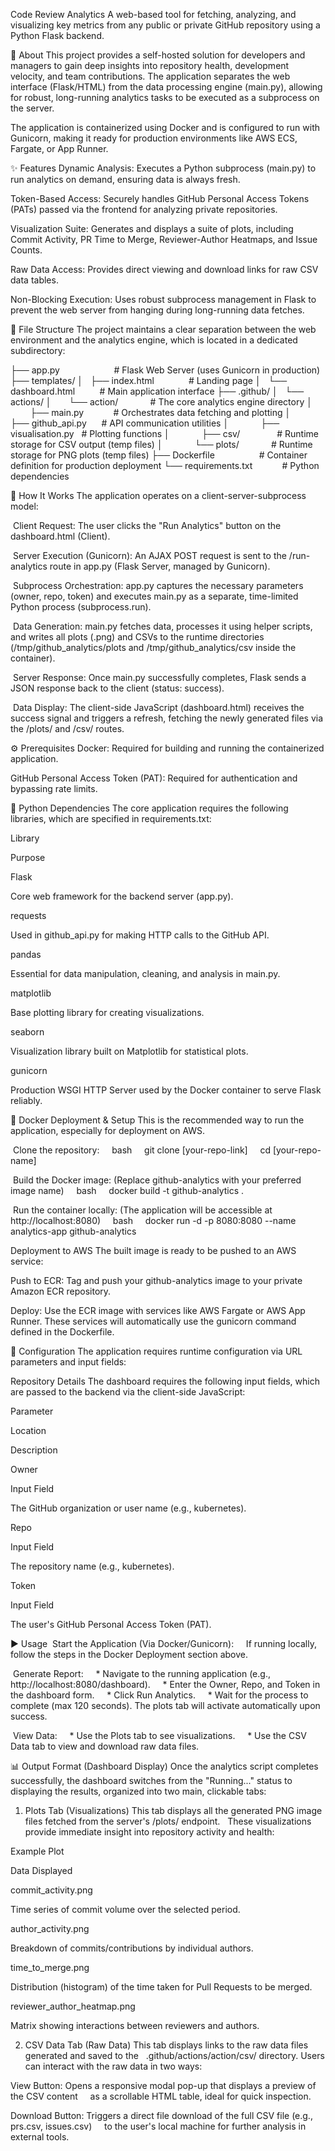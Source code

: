 Code Review Analytics
A web-based tool for fetching, analyzing, and visualizing key metrics from any public or private GitHub repository using a Python Flask backend.

🔎 About
This project provides a self-hosted solution for developers and managers to gain deep insights into repository health, development velocity, and team contributions. The application separates the web interface (Flask/HTML) from the data processing engine (main.py), allowing for robust, long-running analytics tasks to be executed as a subprocess on the server.

The application is containerized using Docker and is configured to run with Gunicorn, making it ready for production environments like AWS ECS, Fargate, or App Runner.

✨ Features
Dynamic Analysis: Executes a Python subprocess (main.py) to run analytics on demand, ensuring data is always fresh.

Token-Based Access: Securely handles GitHub Personal Access Tokens (PATs) passed via the frontend for analyzing private repositories.

Visualization Suite: Generates and displays a suite of plots, including Commit Activity, PR Time to Merge, Reviewer-Author Heatmaps, and Issue Counts.

Raw Data Access: Provides direct viewing and download links for raw CSV data tables.

Non-Blocking Execution: Uses robust subprocess management in Flask to prevent the web server from hanging during long-running data fetches.

📂 File Structure
The project maintains a clear separation between the web environment and the analytics engine, which is located in a dedicated subdirectory:

├── app.py                      # Flask Web Server (uses Gunicorn in production)
├── templates/
│   ├── index.html              # Landing page
│   └── dashboard.html          # Main application interface
├── .github/
│   └── actions/
│       └── action/             # The core analytics engine directory
│             ├── main.py            # Orchestrates data fetching and plotting
│             ├── github_api.py      # API communication utilities
│             ├── visualisation.py   # Plotting functions
│             ├── csv/               # Runtime storage for CSV output (temp files)
│             └── plots/             # Runtime storage for PNG plots (temp files)
├── Dockerfile                  # Container definition for production deployment
└── requirements.txt            # Python dependencies

🧠 How It Works
The application operates on a client-server-subprocess model:

 Client Request: The user clicks the "Run Analytics" button on the dashboard.html (Client).

 Server Execution (Gunicorn): An AJAX POST request is sent to the /run-analytics route in app.py (Flask Server, managed by Gunicorn).

 Subprocess Orchestration: app.py captures the necessary parameters (owner, repo, token) and executes main.py as a separate, time-limited Python process (subprocess.run).

 Data Generation: main.py fetches data, processes it using helper scripts, and writes all plots (.png) and CSVs to the runtime directories (/tmp/github_analytics/plots and /tmp/github_analytics/csv inside the container).

 Server Response: Once main.py successfully completes, Flask sends a JSON response back to the client (status: success).

 Data Display: The client-side JavaScript (dashboard.html) receives the success signal and triggers a refresh, fetching the newly generated files via the /plots/<filename> and /csv/<filename> routes.

⚙️ Prerequisites
Docker: Required for building and running the containerized application.

GitHub Personal Access Token (PAT): Required for authentication and bypassing rate limits.

🐍 Python Dependencies
The core application requires the following libraries, which are specified in requirements.txt:

Library

Purpose

Flask

Core web framework for the backend server (app.py).

requests

Used in github_api.py for making HTTP calls to the GitHub API.

pandas

Essential for data manipulation, cleaning, and analysis in main.py.

matplotlib

Base plotting library for creating visualizations.

seaborn

Visualization library built on Matplotlib for statistical plots.

gunicorn

Production WSGI HTTP Server used by the Docker container to serve Flask reliably.

🐳 Docker Deployment & Setup
This is the recommended way to run the application, especially for deployment on AWS.

 Clone the repository:
    bash     git clone [your-repo-link]     cd [your-repo-name]     

 Build the Docker image:
(Replace github-analytics with your preferred image name)
    bash     docker build -t github-analytics .     

 Run the container locally:
(The application will be accessible at http://localhost:8080)
    bash     docker run -d -p 8080:8080 --name analytics-app github-analytics     

Deployment to AWS
The built image is ready to be pushed to an AWS service:

Push to ECR: Tag and push your github-analytics image to your private Amazon ECR repository.

Deploy: Use the ECR image with services like AWS Fargate or AWS App Runner. These services will automatically use the gunicorn command defined in the Dockerfile.

🔑 Configuration
The application requires runtime configuration via URL parameters and input fields:

Repository Details
The dashboard requires the following input fields, which are passed to the backend via the client-side JavaScript:

Parameter

Location

Description

Owner

Input Field

The GitHub organization or user name (e.g., kubernetes).

Repo

Input Field

The repository name (e.g., kubernetes).

Token

Input Field

The user's GitHub Personal Access Token (PAT).

▶️ Usage
 Start the Application (Via Docker/Gunicorn):
    If running locally, follow the steps in the Docker Deployment section above.

 Generate Report:
    * Navigate to the running application (e.g., http://localhost:8080/dashboard).
    * Enter the Owner, Repo, and Token in the dashboard form.
    * Click Run Analytics.
    * Wait for the process to complete (max 120 seconds). The plots tab will activate automatically upon success.

 View Data:
    * Use the Plots tab to see visualizations.
    * Use the CSV Data tab to view and download raw data files.

📊 Output Format (Dashboard Display)
Once the analytics script completes successfully, the dashboard switches from the "Running..." status to displaying the results, organized into two main, clickable tabs:

1. Plots Tab (Visualizations)
This tab displays all the generated PNG image files fetched from the server's /plots/ endpoint.  
These visualizations provide immediate insight into repository activity and health:

Example Plot                  

Data Displayed                                                                

commit_activity.png        

Time series of commit volume over the selected period.                        

author_activity.png        

Breakdown of commits/contributions by individual authors.                      

time_to_merge.png          

Distribution (histogram) of the time taken for Pull Requests to be merged.    

reviewer_author_heatmap.png

Matrix showing interactions between reviewers and authors.                    

2. CSV Data Tab (Raw Data)
This tab displays links to the raw data files generated and saved to the  
.github/actions/action/csv/ directory. Users can interact with the raw data in two ways:

View Button: Opens a responsive modal pop-up that displays a preview of the CSV content  
  as a scrollable HTML table, ideal for quick inspection.

Download Button: Triggers a direct file download of the full CSV file (e.g., prs.csv, issues.csv)  
  to the user's local machine for further analysis in external tools.